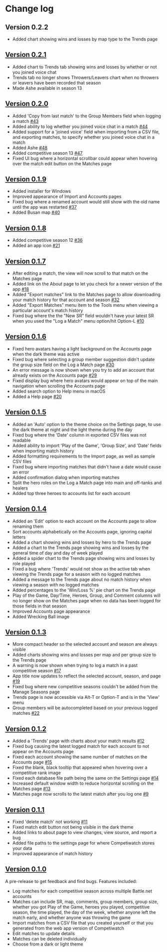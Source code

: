 # Change log

## Version 0.2.2

- Added chart showing wins and losses by map type to the Trends page

## [Version 0.2.1](https://github.com/cheshire137/competiwatch-desktop/releases/tag/0.2.1)

- Added chart to Trends tab showing wins and losses by whether or not you joined voice chat
- Trends tab no longer shows Throwers/Leavers chart when no throwers or leavers have been recorded that season
- Made Ashe available in season 13

## [Version 0.2.0](https://github.com/cheshire137/competiwatch-desktop/releases/tag/0.2.0)

- Added 'Copy from last match' to the Group Members field when logging a match [#43](https://github.com/cheshire137/competiwatch-desktop/issues/43)
- Added ability to log whether you joined voice chat in a match [#44](https://github.com/cheshire137/competiwatch-desktop/issues/44)
- Added support for a 'joined voice' field when importing from a CSV file, and exporting matches, to specify whether you joined voice chat in a match
- Added Ashe [#48](https://github.com/cheshire137/competiwatch-desktop/issues/48)
- Added competitive season 13 [#47](https://github.com/cheshire137/competiwatch-desktop/issues/47)
- Fixed UI bug where a horizontal scrollbar could appear when hovering over the match edit button on the Matches page

## [Version 0.1.9](https://github.com/cheshire137/competiwatch-desktop/releases/tag/0.1.9)

- Added installer for Windows
- Improved appearance of Import and Accounts pages
- Fixed bug where a renamed account would still show with the old name until the app was restarted [#37](https://github.com/cheshire137/competiwatch-desktop/issues/37)
- Added Busan map [#40](https://github.com/cheshire137/competiwatch-desktop/issues/40)

## [Version 0.1.8](https://github.com/cheshire137/competiwatch-desktop/releases/tag/0.1.8)

- Added competitive season 12 [#36](https://github.com/cheshire137/competiwatch-desktop/issues/36)
- Added an app icon [#21](https://github.com/cheshire137/competiwatch-desktop/issues/21)

## [Version 0.1.7](https://github.com/cheshire137/competiwatch-desktop/releases/tag/0.1.7)

- After editing a match, the view will now scroll to that match on the Matches page
- Added link on the About page to let you check for a newer version of the app [#18](https://github.com/cheshire137/competiwatch-desktop/issues/18)
- Added "Export matches" link to the Matches page to allow downloading your match history for that account and season [#32](https://github.com/cheshire137/competiwatch-desktop/issues/32)
- Added "Export Matches" menu item to the Tools menu when viewing a particular account's match history
- Fixed bug where the the "New SR" field wouldn't have your latest SR when you used the "Log a Match" menu option/hit Option-L [#10](https://github.com/cheshire137/competiwatch-desktop/issues/10)

## [Version 0.1.6](https://github.com/cheshire137/competiwatch-desktop/releases/tag/0.1.6)

- Fixed hero avatars having a light background on the Accounts page when the dark theme was active
- Fixed bug where selecting a group member suggestion didn't update the group size field on the Log a Match page [#30](https://github.com/cheshire137/competiwatch-desktop/issues/30)
- An error message is now shown when you try to add an account that already exists on the Accounts page [#29](https://github.com/cheshire137/competiwatch-desktop/issues/29)
- Fixed display bug where hero avatars would appear on top of the main navigation when scrolling the Accounts page
- Added search option to Help menu in macOS
- Added a Help page [#20](https://github.com/cheshire137/competiwatch-desktop/issues/20)

## [Version 0.1.5](https://github.com/cheshire137/competiwatch-desktop/releases/tag/0.1.5)

- Added an 'Auto' option to the theme choice on the Settings page, to use the dark theme at night and the light theme during the day
- Fixed bug where the 'Date' column in exported CSV files was not readable
- Added ability to import 'Play of the Game', 'Group Size', and 'Date' fields when importing match history
- Added formatting requirements to the Import page, as well as sample CSV files
- Fixed bug where importing matches that didn't have a date would cause an error
- Added confirmation dialog when importing matches
- Split the hero roles on the Log a Match page into main and off-tanks and healers
- Added top three heroes to accounts list for each account

## [Version 0.1.4](https://github.com/cheshire137/competiwatch-desktop/releases/tag/0.1.4)

- Added an 'Edit' option to each account on the Accounts page to allow renaming them
- Sort accounts alphabetically on the Accounts page, ignoring capital letters
- Added a chart showing wins and losses by hero to the Trends page
- Added a chart to the Trends page showing wins and losses by the general time of day and day of week played
- Added a spider chart to the Trends page showing wins and losses by role played
- Fixed a bug where 'Trends' would not show as the active tab when viewing the Trends page for a season with no logged matches
- Added a message to the Trends page about no match history when viewing a season with no logged matches
- Added percentages to the 'Win/Loss %' pie chart on the Trends page
- Play of the Game, Day/Time, Heroes, Group, and Comment columns will no longer show on the Matches page when no data has been logged for those fields in that season
- Improved Accounts page appearance
- Added Wrecking Ball image

## [Version 0.1.3](https://github.com/cheshire137/competiwatch-desktop/releases/tag/0.1.3)

- More compact header so the selected account and season are always visible
- Added charts showing wins and losses per map and per group size to the Trends page
- A warning is now shown when trying to log a match in a past competitive season [#17](https://github.com/cheshire137/competiwatch-desktop/issues/17)
- App title now updates to reflect the selected account, season, and page [#19](https://github.com/cheshire137/competiwatch-desktop/issues/19)
- Fixed bug where new competitive seasons couldn't be added from the Manage Seasons page
- Trends page is now accessible via Alt-T or Option-T and is in the 'View' menu
- Group members will be autocompleted based on your previous logged matches [#22](https://github.com/cheshire137/competiwatch-desktop/issues/22)

## [Version 0.1.2](https://github.com/cheshire137/competiwatch-desktop/releases/tag/0.1.2)

- Added a 'Trends' page with charts about your match results [#12](https://github.com/cheshire137/competiwatch-desktop/issues/12)
- Fixed bug causing the latest logged match for each account to not appear on the Accounts page
- Fixed each account showing the same number of matches on the Accounts page [#15](https://github.com/cheshire137/competiwatch-desktop/issues/15)
- Fixed the blank, black tooltip that appeared when hovering over a competitive rank image
- Fixed each database file path being the same on the Settings page [#14](https://github.com/cheshire137/competiwatch-desktop/issues/14)
- Increased default window width to reduce horizontal scrolling on the Matches page [#13](https://github.com/cheshire137/competiwatch-desktop/issues/13)
- Matches page now scrolls to the latest match after you log one [#9](https://github.com/cheshire137/competiwatch-desktop/issues/9)

## [Version 0.1.1](https://github.com/cheshire137/competiwatch-desktop/releases/tag/0.1.1)

- Fixed 'delete match' not working [#11](https://github.com/cheshire137/competiwatch-desktop/issues/11)
- Fixed match edit button not being visible in the dark theme
- Added links to about page to view changes, view source, and report a bug
- Added file paths to the settings page for where Competiwatch stores your data
- Improved appearance of match history

## [Version 0.1.0](https://github.com/cheshire137/competiwatch-desktop/releases/tag/0.1.0)

A pre-release to get feedback and find bugs. Features included:

- Log matches for each competitive season across multiple Battle.net accounts
- Matches can include SR, map, comments, group members, group size, whether you got Play of the Game, heroes you played, competitive season, the time played, the day of the week, whether anyone left the match early, and whether anyone was throwing the game
- Import matches from a CSV file that you created yourself or that you generated from the web app version of Competiwatch
- Edit matches to update details
- Matches can be deleted individually
- Choose from a dark or light theme
